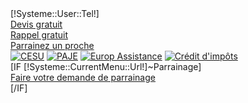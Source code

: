 <div id="telRight" class="row">
        <div class="col-md-12">[!Systeme::User::Tel!] <a href="tel:[!Systeme::User::Tel!]" id="icopPhoneMobile"></a></div>
</div>
<div id="txtRight" class="row">
        <a href="/Devis" class="textrightDevis"><div id="devisRight" class="col-md-12">Devis gratuit</div></a>
        <div class="col-md-12">
        <a href="/Contact">Rappel gratuit</a></div>
        <a href="/Charte-Parrainage"><div id="parrainRight" class="col-md-12">Parrainez un proche</div></a>
</div>
<div id="linksRight"class="row">
        <a href="/Charte-Paiement"><img src="/Skins/C2S/Img/cesu_60.png" alt="CESU" title="CESU" ></a>
        <a href="/PAJE"><img src="/Skins/C2S/Img/paje_60.png" alt="PAJE" title="PAJE" ></a>
        <a href="/Teleassistance"><img src="/Skins/C2S/Img/LOGO_EUROP_ASSISTANCE.png" alt="Europ Assistance" title="Europ Assistance" ></a>
        <a href="/Avantages-fiscaux"><img src="/Skins/C2S/Img/credit-impots_60.png" alt="Crédit d'impôts" title="Crédit d'impôts" ></a>
</div>
[IF [!Systeme::CurrentMenu::Url!]~Parrainage]
        <div id="parrainageRight"class="row">
                <div class="col-md-12">
                       <a href="/Demande-parrainage">Faire votre demande de parrainage</a> 
                </div>
        </div>
[/IF]